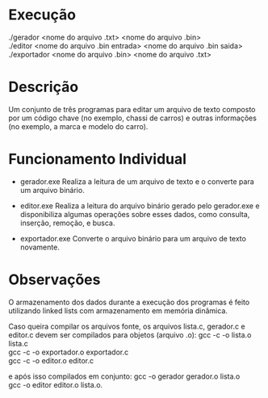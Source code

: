 # Execução
./gerador <nome do arquivo .txt> <nome do arquivo .bin>  
./editor <nome do arquivo .bin entrada> <nome do arquivo .bin saida>  
./exportador <nome do arquivo .bin> <nome do arquivo .txt>


# Descrição
Um conjunto de três programas para editar um arquivo de texto composto por um código chave (no exemplo, chassi de carros) e outras informações (no exemplo, a marca e modelo do carro).


# Funcionamento Individual

- gerador.exe
Realiza a leitura de um arquivo de texto e o converte para um arquivo binário.

- editor.exe
Realiza a leitura do arquivo binário gerado pelo gerador.exe e disponibiliza algumas operações sobre esses dados, como consulta, inserção, remoção,  e busca.

- exportador.exe
Converte o arquivo binário para um arquivo de texto novamente.


# Observações
O armazenamento dos dados durante a execução dos programas é feito utilizando linked lists com armazenamento em memória dinâmica.

Caso queira compilar os arquivos fonte, os arquivos lista.c, gerador.c e editor.c devem ser compilados para objetos (arquivo .o):
gcc -c -o lista.o lista.c  
gcc -c -o exportador.o exportador.c  
gcc -c -o editor.o editor.c

e após isso compilados em conjunto: 
gcc -o gerador gerador.o lista.o  
gcc -o editor editor.o lista.o.
